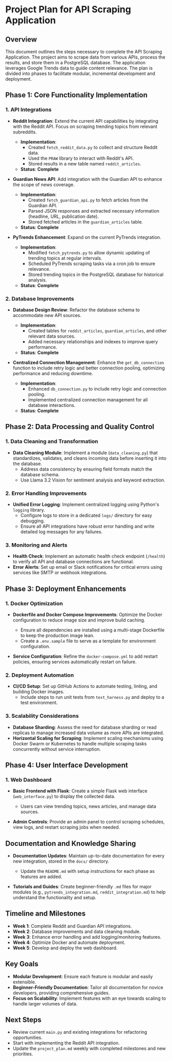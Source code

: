 # Project Plan for API Scraping Application

## Overview
This document outlines the steps necessary to complete the API Scraping Application. The project aims to scrape data from various APIs, process the results, and store them in a PostgreSQL database. The application leverages Google Trends data to guide content relevance. The plan is divided into phases to facilitate modular, incremental development and deployment.

## Phase 1: Core Functionality Implementation

### 1. API Integrations
- **Reddit Integration**: Extend the current API capabilities by integrating with the Reddit API. Focus on scraping trending topics from relevant subreddits.
  - **Implementation**: 
    - Created `fetch_reddit_data.py` to collect and structure Reddit data.
    - Used the `PRAW` library to interact with Reddit's API.
    - Stored results in a new table named `reddit_articles`.
  - **Status**: **Complete**

- **Guardian News API**: Add integration with the Guardian API to enhance the scope of news coverage.
  - **Implementation**: 
    - Created `fetch_guardian_api.py` to fetch articles from the Guardian API.
    - Parsed JSON responses and extracted necessary information (headline, URL, publication date).
    - Stored fetched articles in the `guardian_articles` table.
  - **Status**: **Complete**

- **PyTrends Enhancement**: Expand on the current PyTrends integration.
  - **Implementation**: 
    - Modified `fetch_pytrends.py` to allow dynamic updating of trending topics at regular intervals.
    - Scheduled PyTrends scraping tasks via a cron job to ensure relevance.
    - Stored trending topics in the PostgreSQL database for historical analysis.
  - **Status**: **Complete**

### 2. Database Improvements
- **Database Design Review**: Refactor the database schema to accommodate new API sources.
  - **Implementation**: 
    - Created tables for `reddit_articles`, `guardian_articles`, and other relevant data sources.
    - Added necessary relationships and indexes to improve query performance.
  - **Status**: **Complete**

- **Centralized Connection Management**: Enhance the `get_db_connection` function to include retry logic and better connection pooling, optimizing performance and reducing downtime.
  - **Implementation**: 
    - Enhanced `db_connection.py` to include retry logic and connection pooling.
    - Implemented centralized connection management for all database interactions.
  - **Status**: **Complete**

## Phase 2: Data Processing and Quality Control

### 1. Data Cleaning and Transformation
- **Data Cleaning Module**: Implement a module (`data_cleaning.py`) that standardizes, validates, and cleans incoming data before inserting it into the database.
  - Address data consistency by ensuring field formats match the database schema.
  - Use Llama 3.2 Vision for sentiment analysis and keyword extraction.

### 2. Error Handling Improvements
- **Unified Error Logging**: Implement centralized logging using Python's `logging` library.
  - Configure logs to store in a dedicated `logs/` directory for easy debugging.
  - Ensure all API integrations have robust error handling and write detailed log messages for any failures.

### 3. Monitoring and Alerts
- **Health Check**: Implement an automatic health check endpoint (`/health`) to verify all API and database connections are functional.
- **Error Alerts**: Set up email or Slack notifications for critical errors using services like SMTP or webhook integrations.

## Phase 3: Deployment Enhancements

### 1. Docker Optimization
- **Dockerfile and Docker Compose Improvements**: Optimize the Docker configuration to reduce image size and improve build caching.
  - Ensure all dependencies are installed using a multi-stage Dockerfile to keep the production image lean.
  - Create a `.env.sample` file to serve as a template for environment configuration.

- **Service Configuration**: Refine the `docker-compose.yml` to add restart policies, ensuring services automatically restart on failure.

### 2. Deployment Automation
- **CI/CD Setup**: Set up GitHub Actions to automate testing, linting, and building Docker images.
  - Include steps to run unit tests from `test_harness.py` and deploy to a test environment.

### 3. Scalability Considerations
- **Database Sharding**: Assess the need for database sharding or read replicas to manage increased data volume as more APIs are integrated.
- **Horizontal Scaling for Scraping**: Implement scaling mechanisms using Docker Swarm or Kubernetes to handle multiple scraping tasks concurrently without service interruption.

## Phase 4: User Interface Development

### 1. Web Dashboard
- **Basic Frontend with Flask**: Create a simple Flask web interface (`web_interface.py`) to display the collected data.
  - Users can view trending topics, news articles, and manage data sources.

- **Admin Controls**: Provide an admin panel to control scraping schedules, view logs, and restart scraping jobs when needed.

## Documentation and Knowledge Sharing
- **Documentation Updates**: Maintain up-to-date documentation for every new integration, stored in the `docs/` directory.
  - Update the `README.md` with setup instructions for each phase as features are added.

- **Tutorials and Guides**: Create beginner-friendly `.md` files for major modules (e.g., `pytrends_integration.md`, `reddit_integration.md`) to help understand the functionality and setup.

## Timeline and Milestones
- **Week 1**: Complete Reddit and Guardian API integrations.
- **Week 2**: Database improvements and data cleaning module.
- **Week 3**: Enhance error handling and add logging/monitoring features.
- **Week 4**: Optimize Docker and automate deployment.
- **Week 5**: Develop and deploy the web dashboard.

## Key Goals
- **Modular Development**: Ensure each feature is modular and easily extensible.
- **Beginner-Friendly Documentation**: Tailor all documentation for novice developers, providing comprehensive guides.
- **Focus on Scalability**: Implement features with an eye towards scaling to handle larger volumes of data.

## Next Steps
- Review current `main.py` and existing integrations for refactoring opportunities.
- Start with implementing the Reddit API integration.
- Update the `project_plan.md` weekly with completed milestones and new priorities.
